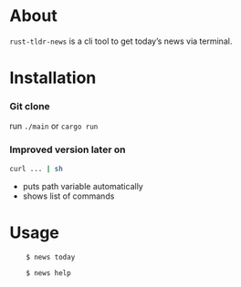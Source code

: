 # About

`rust-tldr-news` is a cli tool to get today’s news via terminal.

# Installation

### Git clone

run `./main` or `cargo run`

### Improved version later on

```bash
curl ... | sh
```

- puts path variable automatically
- shows list of commands

# Usage

```
    $ news today
```

```
    $ news help
```
